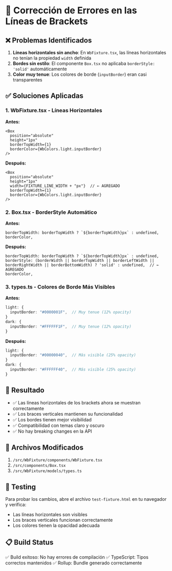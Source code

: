 # 🔧 Corrección de Errores en las Líneas de Brackets

## ❌ Problemas Identificados

1. **Líneas horizontales sin ancho**: En `WbFixture.tsx`, las líneas horizontales no tenían la propiedad `width` definida
2. **Bordes sin estilo**: El componente `Box.tsx` no aplicaba `borderStyle: 'solid'` automáticamente
3. **Color muy tenue**: Los colores de borde (`inputBorder`) eran casi transparentes

## ✅ Soluciones Aplicadas

### 1. WbFixture.tsx - Líneas Horizontales
**Antes:**
```tsx
<Box
  position="absolute"
  height="1px"
  borderTopWidth={1}
  borderColor={WbColors.light.inputBorder}
/>
```

**Después:**
```tsx
<Box
  position="absolute"
  height="1px"
  width={FIXTURE_LINE_WIDTH + "px"}  // ← AGREGADO
  borderTopWidth={1}
  borderColor={WbColors.light.inputBorder}
/>
```

### 2. Box.tsx - BorderStyle Automático
**Antes:**
```tsx
borderTopWidth: borderTopWidth ? `${borderTopWidth}px` : undefined,
borderColor,
```

**Después:**
```tsx
borderTopWidth: borderTopWidth ? `${borderTopWidth}px` : undefined,
borderStyle: (borderWidth || borderTopWidth || borderLeftWidth || borderRightWidth || borderBottomWidth) ? 'solid' : undefined,  // ← AGREGADO
borderColor,
```

### 3. types.ts - Colores de Borde Más Visibles
**Antes:**
```ts
light: {
  inputBorder: "#0000001F",  // Muy tenue (12% opacity)
}
dark: {
  inputBorder: "#FFFFFF1F",  // Muy tenue (12% opacity)
}
```

**Después:**
```ts
light: {
  inputBorder: "#00000040",  // Más visible (25% opacity)
}
dark: {
  inputBorder: "#FFFFFF40",  // Más visible (25% opacity)
}
```

## 🎯 Resultado

- ✅ Las líneas horizontales de los brackets ahora se muestran correctamente
- ✅ Los braces verticales mantienen su funcionalidad
- ✅ Los bordes tienen mejor visibilidad
- ✅ Compatibilidad con temas claro y oscuro
- ✅ No hay breaking changes en la API

## 📁 Archivos Modificados

1. `/src/WbFixture/components/WbFixture.tsx`
2. `/src/components/Box.tsx`
3. `/src/WbFixture/models/types.ts`

## 🧪 Testing

Para probar los cambios, abre el archivo `test-fixture.html` en tu navegador y verifica:
- Las líneas horizontales son visibles
- Los braces verticales funcionan correctamente
- Los colores tienen la opacidad adecuada

## 📋 Build Status

✅ Build exitoso: No hay errores de compilación
✅ TypeScript: Tipos correctos mantenidos
✅ Rollup: Bundle generado correctamente
